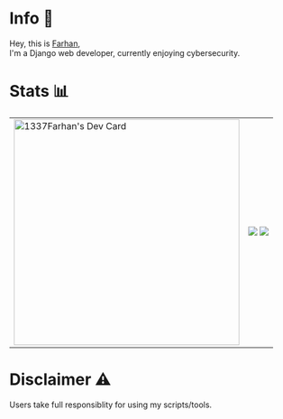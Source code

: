 # Info 📜
Hey, this is <a href="https://github.com/1337Farhan"> Farhan</a>,<br>
I'm a Django web developer, currently enjoying cybersecurity.<br>
# Stats 📊
<table cellpadding="0" cellspacing="0">
  <tr style="border-top: none; padding: 0;">
    <td>
      <a href="https://app.daily.dev/1337Farhan">
        <img src="https://api.daily.dev/devcards/4f9b1ceb157548f7979b564c4da0c503.png?r=cdi" width="400" alt="1337Farhan's Dev Card"/>
      </a>
    </td>
    <!---->
    <td>
      <img src="https://github-readme-stats.vercel.app/api?username=1337Farhan&show_icons=true&count_private=true&theme=algolia">
      <img src="https://github-readme-stats.vercel.app/api/top-langs/?username=1337Farhan&layout=compact&theme=algolia&card_width=445">
    </td>    
  </tr>
</table>

# Disclaimer ⚠
Users take full responsiblity for using my scripts/tools.
